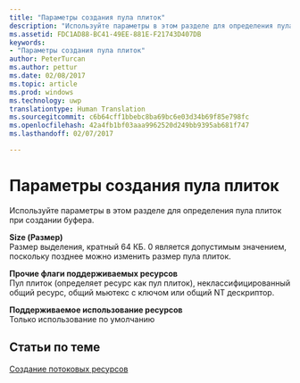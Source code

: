 ```yaml
---
title: "Параметры создания пула плиток"
description: "Используйте параметры в этом разделе для определения пула плиток при создании буфера."
ms.assetid: FDC1AD88-BC41-49EE-881E-F21743D407DB
keywords:
- "Параметры создания пула плиток"
author: PeterTurcan
ms.author: pettur
ms.date: 02/08/2017
ms.topic: article
ms.prod: windows
ms.technology: uwp
translationtype: Human Translation
ms.sourcegitcommit: c6b64cff1bbebc8ba69bc6e03d34b69f85e798fc
ms.openlocfilehash: 42a4fb1bf03aaa9962520d249bb9395ab681f747
ms.lasthandoff: 02/07/2017

---
```


# <a name="tile-pool-creation-parameters"></a>Параметры создания пула плиток


Используйте параметры в этом разделе для определения пула плиток при создании буфера.

<span id="Size"></span><span id="size"></span><span id="SIZE"></span>**Size (Размер)**  
Размер выделения, кратный 64 КБ. 0 является допустимым значением, поскольку позднее можно изменить размер пула плиток.

<span id="Supported_Resource_Misc_Flags"></span><span id="supported_resource_misc_flags"></span><span id="SUPPORTED_RESOURCE_MISC_FLAGS"></span>**Прочие флаги поддерживаемых ресурсов**  
Пул плиток (определяет ресурс как пул плиток), неклассифицированный общий ресурс, общий мьютекс с ключом или общий NT дескриптор.

<span id="Supported_Resource_Usage"></span><span id="supported_resource_usage"></span><span id="SUPPORTED_RESOURCE_USAGE"></span>**Поддерживаемое использование ресурсов**  
Только использование по умолчанию

## <a name="span-idrelated-topicsspanrelated-topics"></a><span id="related-topics"></span>Статьи по теме


[Создание потоковых ресурсов](creating-streaming-resources.md)

 

 





